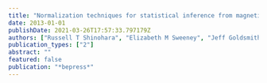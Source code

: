```yaml
---
title: "Normalization techniques for statistical inference from magnetic resonance imaging"
date: 2013-01-01
publishDate: 2021-03-26T17:57:33.797179Z
authors: ["Russell T Shinohara", "Elizabeth M Sweeney", "Jeff Goldsmith", "Navid Shiee", "Farrah J Mateen", "Peter A Calabresi", "Samson Jarso", "Dzung L Pham", "Daniel S Reich", "Ciprian M Crainiceanu"]
publication_types: ["2"]
abstract: ""
featured: false
publication: "*bepress*"
---
```


